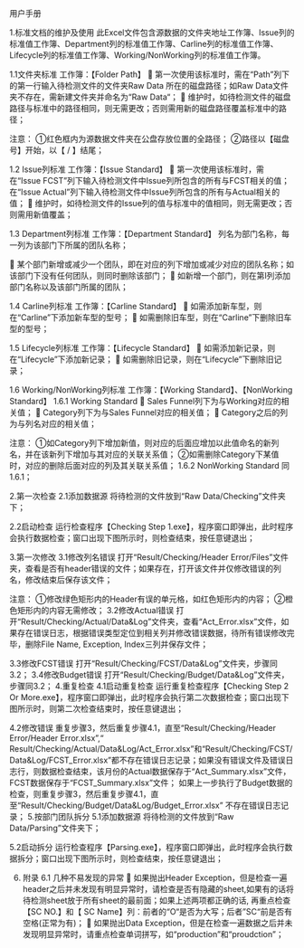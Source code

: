 用户手册


1.标准文档的维护及使用
         此Excel文件包含源数据的文件夹地址工作簿、Issue列的标准值工作簿、Department列的标准值工作簿、Carline列的标准值工作簿、Lifecycle列的标准值工作簿、Working/NonWorking列的标准值工作簿。
 

1.1文件夹标准
工作簿：【Folder Path】
	第一次使用该标准时，需在“Path”列下的第一行输入待检测文件的文件夹Raw Data 所在的磁盘路径；如Raw Data文件夹不存在，需新建文件夹并命名为“Raw Data“；
	维护时，如待检测文件的磁盘路径与标准中的路径相同，则无需更改；否则需用新的磁盘路径覆盖标准中的路径；
 
注意：
①红色框内为源数据文件夹在公盘存放位置的全路径；
②路径以【磁盘号】开始，以【 / 】结尾；

1.2 Issue列标准
工作簿：【Issue Standard】
	第一次使用该标准时，需在“Issue FCST”列下输入待检测文件中Issue列所包含的所有与FCST相关的值；在“Issue Actual”列下输入待检测文件中Issue列所包含的所有与Actual相关的值；
	维护时，如待检测文件的Issue列的值与标准中的值相同，则无需更改；否则需用新值覆盖；
 

1.3 Department列标准
工作簿：【Department Standard】
列名为部门名称，每一列为该部门下所属的团队名称；
 
	某个部门新增或减少一个团队，即在对应的列下增加或减少对应的团队名称；如该部门下没有任何团队，则同时删除该部门；
	如新增一个部门，则在第I列添加部门名称以及该部门所属的团队；

1.4 Carline列标准
工作簿：【Carline Standard】
	如需添加新车型，则在“Carline”下添加新车型的型号；
	如需删除旧车型，则在“Carline”下删除旧车型的型号；
 


1.5 Lifecycle列标准
工作簿：【Lifecycle Standard】
	如需添加新记录，则在“Lifecycle”下添加新记录；
	如需删除旧记录，则在“Lifecycle”下删除旧记录；
 
1.6 Working/NonWorking列标准
工作簿：【Working Standard】、【NonWorking Standard】
1.6.1 Working Standard
	Sales Funnel列下为与Working对应的相关值；
	Category列下为与Sales Funnel对应的相关值；
	Category之后的列为与列名对应的相关值；
 
注意：
①如Category列下增加新值，则对应的后面应增加以此值命名的新列名，并在该新列下增加与其对应的关联关系值；
②如需删除Category下某值时，对应的删除后面对应的列及其关联关系值；
1.6.2 NonWorking Standard
同1.6.1；



2.第一次检查
2.1添加数据源
       将待检测的文件放到“Raw Data/Checking”文件夹下；
 
2.2启动检查
       运行检查程序【Checking Step 1.exe】，程序窗口即弹出，此时程序会执行数据检查；窗口出现下图所示时，则检查结束，按任意键退出；
 
3.第一次修改
3.1修改列名错误
       打开“Result/Checking/Header Error/Files”文件夹，查看是否有header错误的文件；如果存在，打开该文件并仅修改错误的列名，修改结束后保存该文件；
 
注意：
①修改绿色矩形内的Header有误的单元格，如红色矩形内的内容；
②橙色矩形内的内容无需修改；
3.2修改Actual错误
       打开“Result/Checking/Actual/Data&Log”文件夹，查看“Act_Error.xlsx”文件，如果存在错误日志，根据错误类型定位到相关列并修改错误数据，待所有错误修改完毕，删除File Name, Exception, Index三列并保存文件；
 

3.3修改FCST错误
       打开“Result/Checking/FCST/Data&Log”文件夹，步骤同3.2；
3.4修改Budget错误
       打开“Result/Checking/Budget/Data&Log”文件夹，步骤同3.2；
4.重复检查
4.1启动重复检查
       运行重复检查程序【Checking Step 2 Or More.exe】，程序窗口即弹出，此时程序会执行第二次数据检查；窗口出现下图所示时，则第二次检查结束时，按任意键退出；
 
4.2修改错误
       重复步骤3，然后重复步骤4.1，直至“Result/Checking/Header Error/Header Error.xlsx”,“ Result/Checking/Actual/Data&Log/Act_Error.xlsx”和“Result/Checking/FCST/Data&Log/FCST_Error.xlsx”都不存在错误日志记录；如果没有错误文件及错误日志行，则数据检查结束，该月份的Actual数据保存于“Act_Summary.xlsx”文件，FCST数据保存于“FCST_Summary.xlsx”文件；
       如果上一步执行了Budget数据的检查，则重复步骤3，然后重复步骤4.1，直至“Result/Checking/Budget/Data&Log/Budget_Error.xlsx” 不存在错误日志记录；
5.按部门团队拆分
5.1添加数据源
       将待检测的文件放到“Raw Data/Parsing”文件夹下；
 
5.2启动拆分
       运行检查程序【Parsing.exe】，程序窗口即弹出，此时程序会执行数据拆分；窗口出现下图所示时，则检查结束，按任意键退出；
 

6. 附录
6.1 几种不易发现的异常
	如果抛出Header Exception，但是检查一遍header之后并未发现有明显异常时，请检查是否有隐藏的sheet,如果有的话将待检测sheet放于所有sheet的最前面；如果上述两项都正确的话, 再重点检查【SC NO.】和【 SC Name】列：前者的“O“是否为大写；后者”SC“前是否有空格(正常为有)；
	如果抛出Data Exception，但是在检查一遍数据之后并未发现明显异常时，请重点检查单词拼写，如“production”和“proudction”；

